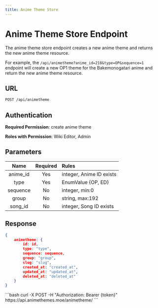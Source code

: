 ```yaml
---
title: Anime Theme Store
---
```


<Block>

# Anime Theme Store Endpoint

The anime theme store endpoint creates a new anime theme and returns the new anime theme resource.

For example, the `/api/animetheme?anime_id=218&type=OP&sequence=1` endpoint will create a new OP1 theme for the Bakemonogatari anime and return the new anime theme resource.

## URL

```sh
POST /api/animetheme
```

## Authentication

**Required Permission**: create anime theme

**Roles with Permission**: Wiki Editor, Admin

## Parameters

| Name     | Required | Rules                    |
| :------: | :------: | :----------------------- |
| anime_id | Yes      | integer, Anime ID exists |
| type     | Yes      | EnumValue {OP, ED}       |
| sequence | No       | integer, min:0           |
| group    | No       | string, max:192          |
| song_id  | No       | integer, Song ID exists  |

## Response

```json
{
    animetheme: {
        id: id,
        type: "type",
        sequence: sequence,
        group: "group",
        slug: "slug",
        created_at: "created_at",
        updated_at: "updated_at",
        deleted_at: "deleted_at"
    }
}
```

<Example>

<CURL>
```bash
curl -X POST -H "Authorization: Bearer {token}" https://api.animethemes.moe/animetheme/
```
</CURL>

</Example>

</Block>